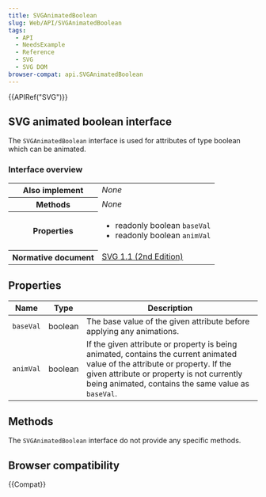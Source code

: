 ```yaml
---
title: SVGAnimatedBoolean
slug: Web/API/SVGAnimatedBoolean
tags:
  - API
  - NeedsExample
  - Reference
  - SVG
  - SVG DOM
browser-compat: api.SVGAnimatedBoolean
---
```

{{APIRef("SVG")}}

## SVG animated boolean interface

The `SVGAnimatedBoolean` interface is used for attributes of type boolean which can be animated.

### Interface overview

<table class="standard-table">
  <tbody>
    <tr>
      <th scope="row">Also implement</th>
      <td><em>None</em></td>
    </tr>
    <tr>
      <th scope="row">Methods</th>
      <td><em>None</em></td>
    </tr>
    <tr>
      <th scope="row">Properties</th>
      <td>
        <ul>
          <li>readonly boolean <code>baseVal</code></li>
          <li>readonly boolean <code>animVal</code></li>
        </ul>
      </td>
    </tr>
    <tr>
      <th scope="row">Normative document</th>
      <td>
        <a
          href="https://www.w3.org/TR/SVG11/types.html#InterfaceSVGAnimatedBoolean"
          >SVG 1.1 (2nd Edition)</a
        >
      </td>
    </tr>
  </tbody>
</table>

## Properties

| Name      | Type    | Description                                                                                                                                                                                                                       |
| --------- | ------- | --------------------------------------------------------------------------------------------------------------------------------------------------------------------------------------------------------------------------------- |
| `baseVal` | boolean | The base value of the given attribute before applying any animations.                                                                                                                                                             |
| `animVal` | boolean | If the given attribute or property is being animated, contains the current animated value of the attribute or property. If the given attribute or property is not currently being animated, contains the same value as `baseVal`. |

## Methods

The `SVGAnimatedBoolean` interface do not provide any specific methods.

## Browser compatibility

{{Compat}}
